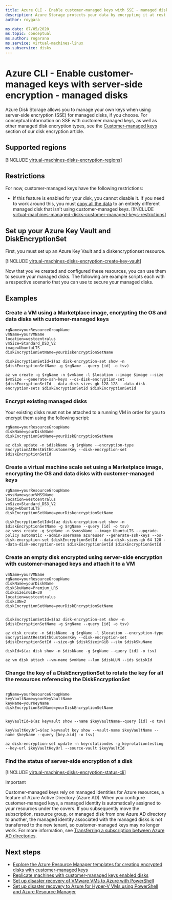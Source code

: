 ```yaml
---
title: Azure CLI - Enable customer-managed keys with SSE - managed disks
description: Azure Storage protects your data by encrypting it at rest before persisting it to Storage clusters. You can rely on Microsoft-managed keys for the encryption of your managed disks, or you can use customer-managed keys to manage encryption with your own keys.
author: roygara

ms.date: 07/05/2020
ms.topic: conceptual
ms.author: rogarana
ms.service: virtual-machines-linux
ms.subservice: disks
---
```


# Azure CLI - Enable customer-managed keys with server-side encryption - managed disks

Azure Disk Storage allows you to manage your own keys when using server-side encryption (SSE) for managed disks, if you choose. For conceptual information on SSE with customer managed keys, as well as other managed disk encryption types, see the [Customer-managed keys](disk-encryption.md#customer-managed-keys) section of our disk encryption article.

## Supported regions

[!INCLUDE [virtual-machines-disks-encryption-regions](../../../includes/virtual-machines-disks-encryption-regions.md)]

## Restrictions

For now, customer-managed keys have the following restrictions:

- If this feature is enabled for your disk, you cannot disable it.
    If you need to work around this, you must [copy all the data](disks-upload-vhd-to-managed-disk-cli.md#copy-a-managed-disk) to an entirely different managed disk that isn't using customer-managed keys.
[!INCLUDE [virtual-machines-managed-disks-customer-managed-keys-restrictions](../../../includes/virtual-machines-managed-disks-customer-managed-keys-restrictions.md)]

## Set up your Azure Key Vault and DiskEncryptionSet

First, you must set up an Azure Key Vault and a diskencryptionset resource.

[!INCLUDE [virtual-machines-disks-encryption-create-key-vault](../../../includes/virtual-machines-disks-encryption-create-key-vault-cli.md)]

Now that you've created and configured these resources, you can use them to secure your managed disks. The following are example scripts each with a respective scenario that you can use to secure your managed disks.

## Examples

### Create a VM using a Marketplace image, encrypting the OS and data disks with customer-managed keys

```azurecli
rgName=yourResourceGroupName
vmName=yourVMName
location=westcentralus
vmSize=Standard_DS3_V2
image=UbuntuLTS 
diskEncryptionSetName=yourDiskencryptionSetName

diskEncryptionSetId=$(az disk-encryption-set show -n $diskEncryptionSetName -g $rgName --query [id] -o tsv)

az vm create -g $rgName -n $vmName -l $location --image $image --size $vmSize --generate-ssh-keys --os-disk-encryption-set $diskEncryptionSetId --data-disk-sizes-gb 128 128 --data-disk-encryption-sets $diskEncryptionSetId $diskEncryptionSetId
```

### Encrypt existing managed disks 

Your existing disks must not be attached to a running VM in order for you to encrypt them using the following script:

```azurecli
rgName=yourResourceGroupName
diskName=yourDiskName
diskEncryptionSetName=yourDiskEncryptionSetName
 
az disk update -n $diskName -g $rgName --encryption-type EncryptionAtRestWithCustomerKey --disk-encryption-set $diskEncryptionSetId
```

### Create a virtual machine scale set using a Marketplace image, encrypting the OS and data disks with customer-managed keys

```azurecli
rgName=yourResourceGroupName
vmssName=yourVMSSName
location=westcentralus
vmSize=Standard_DS3_V2
image=UbuntuLTS 
diskEncryptionSetName=yourDiskencryptionSetName

diskEncryptionSetId=$(az disk-encryption-set show -n $diskEncryptionSetName -g $rgName --query [id] -o tsv)
az vmss create -g $rgName -n $vmssName --image UbuntuLTS --upgrade-policy automatic --admin-username azureuser --generate-ssh-keys --os-disk-encryption-set $diskEncryptionSetId --data-disk-sizes-gb 64 128 --data-disk-encryption-sets $diskEncryptionSetId $diskEncryptionSetId
```

### Create an empty disk encrypted using server-side encryption with customer-managed keys and attach it to a VM

```azurecli
vmName=yourVMName
rgName=yourResourceGroupName
diskName=yourDiskName
diskSkuName=Premium_LRS
diskSizeinGiB=30
location=westcentralus
diskLUN=2
diskEncryptionSetName=yourDiskEncryptionSetName


diskEncryptionSetId=$(az disk-encryption-set show -n $diskEncryptionSetName -g $rgName --query [id] -o tsv)

az disk create -n $diskName -g $rgName -l $location --encryption-type EncryptionAtRestWithCustomerKey --disk-encryption-set $diskEncryptionSetId --size-gb $diskSizeinGiB --sku $diskSkuName

diskId=$(az disk show -n $diskName -g $rgName --query [id] -o tsv)

az vm disk attach --vm-name $vmName --lun $diskLUN --ids $diskId 

```

### Change the key of a DiskEncryptionSet to rotate the key for all the resources referencing the DiskEncryptionSet

```azurecli

rgName=yourResourceGroupName
keyVaultName=yourKeyVaultName
keyName=yourKeyName
diskEncryptionSetName=yourDiskEncryptionSetName


keyVaultId=$(az keyvault show --name $keyVaultName--query [id] -o tsv)

keyVaultKeyUrl=$(az keyvault key show --vault-name $keyVaultName --name $keyName --query [key.kid] -o tsv)

az disk-encryption-set update -n keyrotationdes -g keyrotationtesting --key-url $keyVaultKeyUrl --source-vault $keyVaultId

```

### Find the status of server-side encryption of a disk

[!INCLUDE [virtual-machines-disks-encryption-status-cli](../../../includes/virtual-machines-disks-encryption-status-cli.md)]

> [!IMPORTANT]
> Customer-managed keys rely on managed identities for Azure resources, a feature of Azure Active Directory (Azure AD). When you configure customer-managed keys, a managed identity is automatically assigned to your resources under the covers. If you subsequently move the subscription, resource group, or managed disk from one Azure AD directory to another, the managed identity associated with the managed disks is not transferred to the new tenant, so customer-managed keys may no longer work. For more information, see [Transferring a subscription between Azure AD directories](../../active-directory/managed-identities-azure-resources/known-issues.md#transferring-a-subscription-between-azure-ad-directories).

## Next steps

- [Explore the Azure Resource Manager templates for creating encrypted disks with customer-managed keys](https://github.com/ramankumarlive/manageddiskscmkpreview)
- [Replicate machines with customer-managed keys enabled disks](../../site-recovery/azure-to-azure-how-to-enable-replication-cmk-disks.md)
- [Set up disaster recovery of VMware VMs to Azure with PowerShell](../../site-recovery/vmware-azure-disaster-recovery-powershell.md#replicate-vmware-vms)
- [Set up disaster recovery to Azure for Hyper-V VMs using PowerShell and Azure Resource Manager](../../site-recovery/hyper-v-azure-powershell-resource-manager.md#step-7-enable-vm-protection)